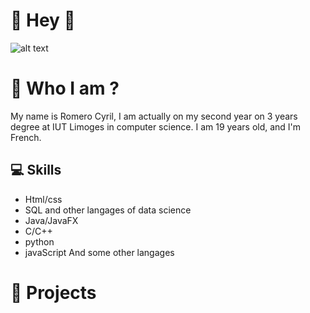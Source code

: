 # **👋 Hey 👋**
![alt text](https://cdn.discordapp.com/attachments/1183712504141074463/1183712516757540924/image.png?ex=65895530&is=6576e030&hm=21268d103c2d08042254ee203acf88a4db07df843edcf2fe3c8c83d799a4d4ba&)


# 👀 Who I am ?
My name is Romero Cyril, I am actually on my second year on 3 years degree at IUT Limoges in computer science.
I am 19 years old, and I'm French.



## 💻 Skills
- Html/css
- SQL and other langages of data science
- Java/JavaFX
- C/C++
- python
- javaScript
  And some other langages 

# 📂 Projects


